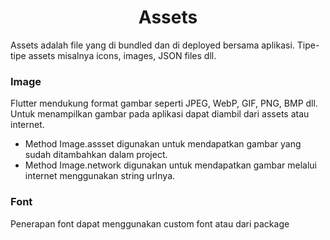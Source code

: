 <h1><center>Assets</center></h1>

<p>Assets adalah file yang di bundled dan di deployed bersama aplikasi. Tipe-tipe assets misalnya icons, images, JSON files dll.</p>

### Image
Flutter mendukung format gambar seperti JPEG, WebP, GIF, PNG, BMP dll. Untuk menampilkan gambar pada aplikasi dapat diambil dari assets atau internet.
- Method Image.assset digunakan untuk mendapatkan gambar yang sudah ditambahkan dalam project.
- Method Image.network digunakan untuk mendapatkan gambar melalui internet menggunakan string urlnya.

### Font
<p>Penerapan font dapat menggunakan custom font atau dari package</p>